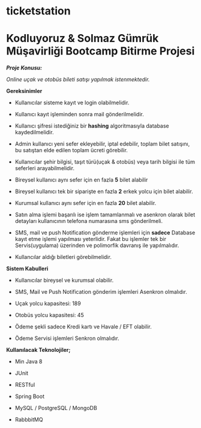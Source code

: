 # ticketstation

# Kodluyoruz & Solmaz Gümrük Müşavirliği Bootcamp Bitirme Projesi


***Proje Konusu:***

*Online uçak ve otobüs bileti satışı yapılmak istenmektedir.* 


**Gereksinimler**

- Kullanıcılar sisteme kayıt ve login olabilmelidir.

- Kullanıcı kayıt işleminden sonra mail gönderilmelidir.

- Kullanıcı şifresi istediğiniz bir **hashing** algoritmasıyla database kaydedilmelidir.

- Admin kullanıcı yeni sefer ekleyebilir, iptal edebilir, toplam bilet satışını, bu satıştan 
elde edilen toplam ücreti görebilir.

- Kullanıcılar şehir bilgisi, taşıt türü(uçak & otobüs) veya tarih bilgisi ile tüm seferleri 
arayabilmelidir.

- Bireysel kullanıcı aynı sefer için en fazla **5** bilet alabilir

- Bireysel kullanıcı tek bir siparişte en fazla **2** erkek yolcu için bilet alabilir.

- Kurumsal kullanıcı aynı sefer için en fazla **20** bilet alabilir.

- Satın alma işlemi başarılı ise işlem tamamlanmalı ve asenkron olarak bilet detayları 
kullanıcının telefona numarasına sms gönderilmeli.

- SMS, mail ve push Notification gönderme işlemleri için **sadece** Database kayıt etme 
işlemi yapılması yeterlidir. Fakat bu işlemler tek bir Servis(uygulama) üzerinden ve 
polimorfik davranış ile yapılmalıdır.

- Kullancılar aldığı biletleri görebilmelidir. 

**Sistem Kabulleri**

- Kullanıcılar bireysel ve kurumsal olabilir.

- SMS, Mail ve Push Notification gönderim işlemleri Asenkron olmalıdır.

- Uçak yolcu kapasitesi: 189

- Otobüs yolcu kapasitesi: 45

- Ödeme şekli sadece Kredi kartı ve Havale / EFT olabilir.

- Ödeme Servisi işlemleri Senkron olmalıdır.

**Kullanılacak Teknolojiler;**

- Min Java 8

- JUnit

- RESTful

- Spring Boot

- MySQL / PostgreSQL / MongoDB

- RabbbitMQ
